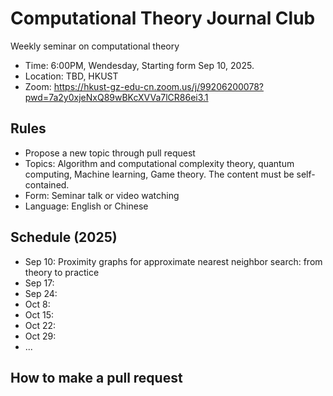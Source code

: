 # Computational Theory Journal Club
Weekly seminar on computational theory

- Time: 6:00PM, Wendesday, Starting form Sep 10, 2025.
- Location: TBD, HKUST
- Zoom: https://hkust-gz-edu-cn.zoom.us/j/99206200078?pwd=7a2y0xjeNxQ89wBKcXVVa7lCR86ei3.1

## Rules
- Propose a new topic through pull request
- Topics: Algorithm and computational complexity theory, quantum computing, Machine learning, Game theory. The content must be self-contained.
- Form: Seminar talk or video watching
- Language: English or Chinese

## Schedule (2025)
- Sep 10: Proximity graphs for approximate nearest neighbor search: from theory to practice
- Sep 17:
- Sep 24:
- Oct 8:
- Oct 15:
- Oct 22:
- Oct 29:
- ...

## How to make a pull request
